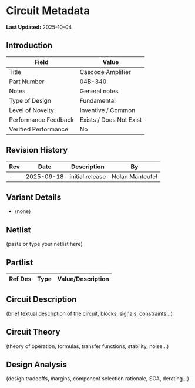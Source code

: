 # Circuit Metadata

**Last Updated:** 2025-10-04

## Introduction

| Field                  | Value                     |
| ---------------------- | ------------------------- |
| Title                  | Cascode Amplifier |
| Part Number            | 04B-340 |
| Notes                  | General notes |
| Type of Design         | Fundamental |
| Level of Novelty       | Inventive / Common |
| Performance Feedback   | Exists / Does Not Exist |
| Verified Performance   | No |

## Revision History

| Rev | Date | Description | By |
| --- | ---- | ----------- | -- |
| - | 2025-09-18 | initial release | Nolan Manteufel |

## Variant Details

- (none)

## Netlist

(paste or type your netlist here)

## Partlist

| Ref Des | Type | Value/Description |
| ------- | ---- | ----------------- |

## Circuit Description

(brief textual description of the circuit, blocks, signals, constraints…)

## Circuit Theory

(theory of operation, formulas, transfer functions, stability, noise…)

## Design Analysis

(design tradeoffs, margins, component selection rationale, SOA, derating…)
